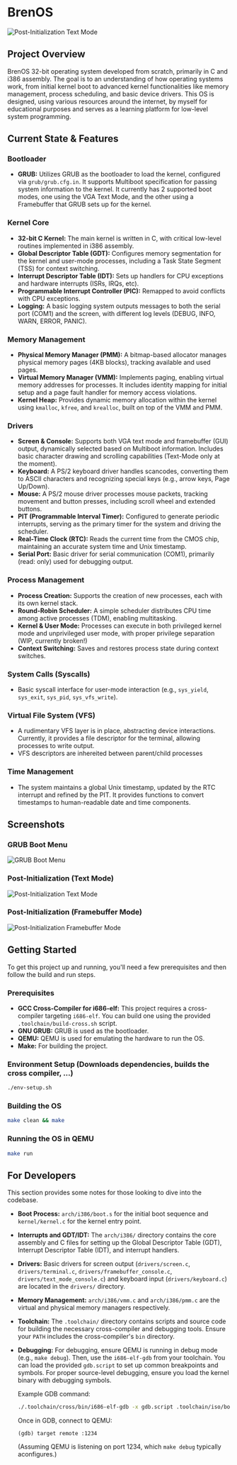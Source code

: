 # BrenOS
![Post-Initialization Text Mode](.github/img/post-init.png)

## Project Overview

BrenOS 32-bit operating system developed from scratch, primarily in C and i386 assembly. The goal is to an understanding of how operating systems work, from initial kernel boot to advanced kernel functionalities like memory management, process scheduling, and basic device drivers. This OS is designed, using various resources around the internet, by myself for educational purposes and serves as a learning platform for low-level system programming.

## Current State & Features

### Bootloader
*   **GRUB:** Utilizes GRUB as the bootloader to load the kernel, configured via `grub/grub.cfg.in`. It supports Multiboot specification for passing system information to the kernel. It currently has 2 supported boot modes, one using the VGA Text Mode, and the other using a Framebuffer that GRUB sets up for the kernel. 

### Kernel Core
*   **32-bit C Kernel:** The main kernel is written in C, with critical low-level routines implemented in i386 assembly.
*   **Global Descriptor Table (GDT):** Configures memory segmentation for the kernel and user-mode processes, including a Task State Segment (TSS) for context switching.
*   **Interrupt Descriptor Table (IDT):** Sets up handlers for CPU exceptions and hardware interrupts (ISRs, IRQs, etc).
*   **Programmable Interrupt Controller (PIC):** Remapped to avoid conflicts with CPU exceptions.
*   **Logging:** A basic logging system outputs messages to both the serial port (COM1) and the screen, with different log levels (DEBUG, INFO, WARN, ERROR, PANIC).

### Memory Management
*   **Physical Memory Manager (PMM):** A bitmap-based allocator manages physical memory pages (4KB blocks), tracking available and used pages.
*   **Virtual Memory Manager (VMM):** Implements paging, enabling virtual memory addresses for processes. It includes identity mapping for initial setup and a page fault handler for memory access violations.
*   **Kernel Heap:** Provides dynamic memory allocation within the kernel using `kmalloc`, `kfree`, and `krealloc`, built on top of the VMM and PMM.

### Drivers
*   **Screen & Console:** Supports both VGA text mode and framebuffer (GUI) output, dynamically selected based on Multiboot information. Includes basic character drawing and scrolling capabilities (Text-Mode only at the moment).
*   **Keyboard:** A PS/2 keyboard driver handles scancodes, converting them to ASCII characters and recognizing special keys (e.g., arrow keys, Page Up/Down).
*   **Mouse:** A PS/2 mouse driver processes mouse packets, tracking movement and button presses, including scroll wheel and extended buttons.
*   **PIT (Programmable Interval Timer):** Configured to generate periodic interrupts, serving as the primary timer for the system and driving the scheduler.
*   **Real-Time Clock (RTC):** Reads the current time from the CMOS chip, maintaining an accurate system time and Unix timestamp.
*   **Serial Port:** Basic driver for serial communication (COM1), primarily (read: only) used for debugging output.

### Process Management
*   **Process Creation:** Supports the creation of new processes, each with its own kernel stack.
*   **Round-Robin Scheduler:** A simple scheduler distributes CPU time among active processes (TDM), enabling multitasking.
*   **Kernel & User Mode:** Processes can execute in both privileged kernel mode and unprivileged user mode, with proper privilege separation (WIP, currently broken!)
*   **Context Switching:** Saves and restores process state during context switches.

### System Calls (Syscalls)
*   Basic syscall interface for user-mode interaction (e.g., `sys_yield`, `sys_exit`, `sys_pid`, `sys_vfs_write`).

### Virtual File System (VFS)
*   A rudimentary VFS layer is in place, abstracting device interactions. Currently, it provides a file descriptor for the terminal, allowing processes to write output.
*   VFS descriptors are inhereited between parent/child processes

### Time Management
*   The system maintains a global Unix timestamp, updated by the RTC interrupt and refined by the PIT. It provides functions to convert timestamps to human-readable date and time components.

## Screenshots

### GRUB Boot Menu
![GRUB Boot Menu](.github/img/boot-menu.png)

### Post-Initialization (Text Mode)
![Post-Initialization Text Mode](.github/img/post-init.png)

### Post-Initialization (Framebuffer Mode)
![Post-Initialization Framebuffer Mode](.github/img/post-init-framebuffer.png)

## Getting Started

To get this project up and running, you'll need a few prerequisites and then follow the build and run steps.

### Prerequisites

*   **GCC Cross-Compiler for i686-elf:** This project requires a cross-compiler targeting `i686-elf`. You can build one using the provided `.toolchain/build-cross.sh` script.
*   **GNU GRUB:** GRUB is used as the bootloader.
*   **QEMU:** QEMU is used for emulating the hardware to run the OS.
*   **Make:** For building the project.

### Environment Setup (Downloads dependencies, builds the cross compiler, ...)

```bash
./env-setup.sh
```

### Building the OS

```bash
make clean && make
```

### Running the OS in QEMU

```bash
make run
```

## For Developers

This section provides some notes for those looking to dive into the codebase.

*   **Boot Process:** `arch/i386/boot.s` for the initial boot sequence and `kernel/kernel.c` for the kernel entry point.
*   **Interrupts and GDT/IDT:** The `arch/i386/` directory contains the core assembly and C files for setting up the Global Descriptor Table (GDT), Interrupt Descriptor Table (IDT), and interrupt handlers.
*   **Drivers:** Basic drivers for screen output (`drivers/screen.c`, `drivers/terminal.c`, `drivers/framebuffer_console.c`, `drivers/text_mode_console.c`) and keyboard input (`drivers/keyboard.c`) are located in the `drivers/` directory.
*   **Memory Management:** `arch/i386/vmm.c` and `arch/i386/pmm.c` are the virtual and physical memory managers respectively. 
*   **Toolchain:** The `.toolchain/` directory contains scripts and source code for building the necessary cross-compiler and debugging tools. Ensure your `PATH` includes the cross-compiler's `bin` directory.
*   **Debugging:** For debugging, ensure QEMU is running in debug mode (e.g., `make debug`). Then, use the `i686-elf-gdb` from your toolchain. You can load the provided `gdb.script` to set up common breakpoints and symbols. For proper source-level debugging, ensure you load the kernel binary with debugging symbols.

    Example GDB command:
    ```bash
    ./.toolchain/cross/bin/i686-elf-gdb -x gdb.script .toolchain/iso/boot/test-os.bin
    ```
    
    Once in GDB, connect to QEMU:
    ```
    (gdb) target remote :1234
    ```
    (Assuming QEMU is listening on port 1234, which `make debug` typically aconfigures.)
